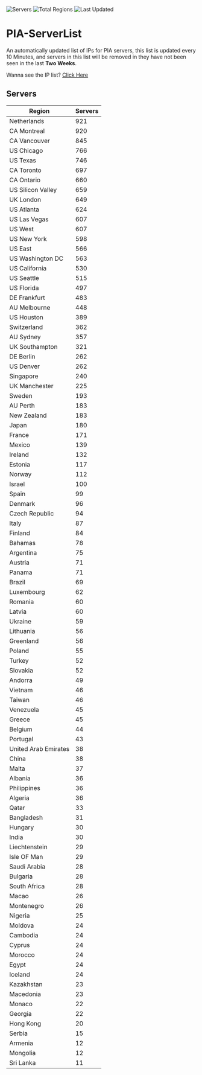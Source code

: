 ![Servers](https://img.shields.io/badge/Servers-19,351-darkgreen)
![Total Regions](https://img.shields.io/badge/Total_Regions-97-darkgreen)
![Last Updated](https://img.shields.io/badge/Last_Updated-May_5_2024_03:20_EDT-darkgreen)

# PIA-ServerList
An automatically updated list of IPs for PIA servers, this list is updated every 10 Minutes, and servers in this list will be removed in they have not been seen in the last **Two Weeks**.

Wanna see the IP list? [Click Here](./servers.json)

## Servers
| Region               | Servers |
|----------------------|---------|
| Netherlands | 921 |
| CA Montreal | 920 |
| CA Vancouver | 845 |
| US Chicago | 766 |
| US Texas | 746 |
| CA Toronto | 697 |
| CA Ontario | 660 |
| US Silicon Valley | 659 |
| UK London | 649 |
| US Atlanta | 624 |
| US Las Vegas | 607 |
| US West | 607 |
| US New York | 598 |
| US East | 566 |
| US Washington DC | 563 |
| US California | 530 |
| US Seattle | 515 |
| US Florida | 497 |
| DE Frankfurt | 483 |
| AU Melbourne | 448 |
| US Houston | 389 |
| Switzerland | 362 |
| AU Sydney | 357 |
| UK Southampton | 321 |
| DE Berlin | 262 |
| US Denver | 262 |
| Singapore | 240 |
| UK Manchester | 225 |
| Sweden | 193 |
| AU Perth | 183 |
| New Zealand | 183 |
| Japan | 180 |
| France | 171 |
| Mexico | 139 |
| Ireland | 132 |
| Estonia | 117 |
| Norway | 112 |
| Israel | 100 |
| Spain | 99 |
| Denmark | 96 |
| Czech Republic | 94 |
| Italy | 87 |
| Finland | 84 |
| Bahamas | 78 |
| Argentina | 75 |
| Austria | 71 |
| Panama | 71 |
| Brazil | 69 |
| Luxembourg | 62 |
| Romania | 60 |
| Latvia | 60 |
| Ukraine | 59 |
| Lithuania | 56 |
| Greenland | 56 |
| Poland | 55 |
| Turkey | 52 |
| Slovakia | 52 |
| Andorra | 49 |
| Vietnam | 46 |
| Taiwan | 46 |
| Venezuela | 45 |
| Greece | 45 |
| Belgium | 44 |
| Portugal | 43 |
| United Arab Emirates | 38 |
| China | 38 |
| Malta | 37 |
| Albania | 36 |
| Philippines | 36 |
| Algeria | 36 |
| Qatar | 33 |
| Bangladesh | 31 |
| Hungary | 30 |
| India | 30 |
| Liechtenstein | 29 |
| Isle OF Man | 29 |
| Saudi Arabia | 28 |
| Bulgaria | 28 |
| South Africa | 28 |
| Macao | 26 |
| Montenegro | 26 |
| Nigeria | 25 |
| Moldova | 24 |
| Cambodia | 24 |
| Cyprus | 24 |
| Morocco | 24 |
| Egypt | 24 |
| Iceland | 24 |
| Kazakhstan | 23 |
| Macedonia | 23 |
| Monaco | 22 |
| Georgia | 22 |
| Hong Kong | 20 |
| Serbia | 15 |
| Armenia | 12 |
| Mongolia | 12 |
| Sri Lanka | 11 |